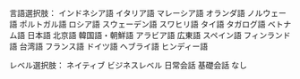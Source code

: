 言語選択肢：
インドネシア語
イタリア語
マレーシア語
オランダ語
ノルウェー語
ポルトガル語
ロシア語
スウェーデン語
スワヒリ語
タイ語
タガログ語
ベトナム語
日本語
北京語
韓国語・朝鮮語
アラビア語
広東語
スペイン語
フィンランド語
台湾語
フランス語
ドイツ語
ヘブライ語
ヒンディー語

レベル選択肢：
ネイティブ
ビジネスレベル
日常会話
基礎会話
なし